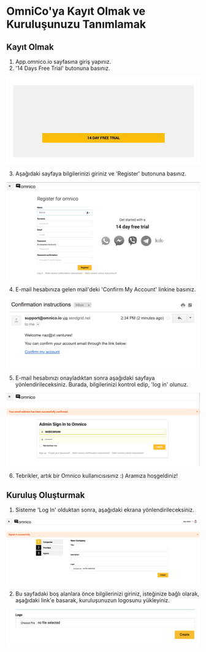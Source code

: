 # OmniCo'ya Kayıt Olmak ve Kuruluşunuzu Tanımlamak

## Kayıt Olmak
1. App.omnico.io sayfasına giriş yapınız.
2. '14 Days Free Trial' butonuna basınız.
 
![omnico1](img/omnico1.png)

3. Aşağıdaki sayfaya bilgilerinizi giriniz ve 'Register' butonuna basınız.

![omnico2](img/omnico2.png)

4. E-mail hesabınıza gelen mail'deki 'Confirm My Account' linkine basınız. 

![omnico3](img/omnico3.png)

5. E-mail hesabınızı onayladıktan sonra aşağıdaki sayfaya yönlendirileceksiniz. Burada, bilgilerinizi kontrol edip, 'log in' olunuz. 

![omnico4](img/omnico4.png)

6. Tebrikler, artık bir Omnico kullanıcısısınız :) Aramıza hoşgeldiniz!

## Kuruluş Oluşturmak 

1. Sisteme 'Log In' olduktan sonra, aşağıdaki ekrana yönlendirileceksiniz.

![omnico5](img/omnico5.png)

2. Bu sayfadaki boş alanlara önce bilgilerinizi giriniz, isteğinize bağlı olarak, aşağıdaki link'e basarak, kuruluşunuzun logosunu yükleyiniz. 

![omnico6](img/omnico6.png)
